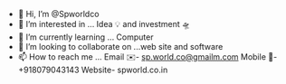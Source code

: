 - 👋 Hi, I’m @Spworldco
- 👀 I’m interested in ... Idea 💡 and investment 🛸
- 🌱 I’m currently learning ... Computer
- 💞️ I’m looking to collaborate on ...web site and software
- 📫 How to reach me ... 
Email ✉️- sp.world.co@gmailm.com
Mobile 📲- +918079043143
Website- spworld.co.in

<!---
Spworldco/Spworldco is a ✨ special ✨ repository because its `README.md` (this file) appears on your GitHub profile.
You can click the Preview link to take a look at your changes.
--->
